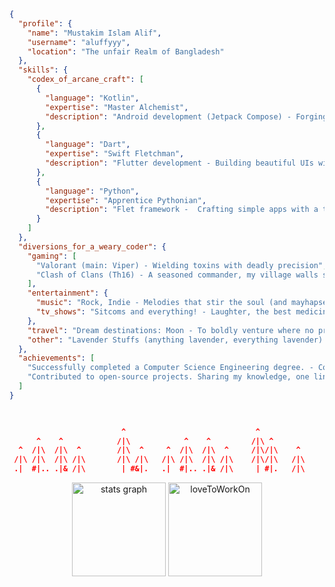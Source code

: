 ```json
{
  "profile": {                                       
    "name": "Mustakim Islam Alif",                         
    "username": "aluffyyy",                                   
    "location": "The unfair Realm of Bangladesh"              
  },                                                      
  "skills": {
    "codex_of_arcane_craft": [  
      {
        "language": "Kotlin",
        "expertise": "Master Alchemist", 
        "description": "Android development (Jetpack Compose) - Forging mighty mobile apps"
      },
      {
        "language": "Dart",
        "expertise": "Swift Fletchman",
        "description": "Flutter development - Building beautiful UIs with a flick of the wrist"
      },
      {
        "language": "Python",
        "expertise": "Apprentice Pythonian", 
        "description": "Flet framework -  Crafting simple apps with a touch of magic"
      }
    ]
  },
  "diversions_for_a_weary_coder": {
    "gaming": [
      "Valorant (main: Viper) - Wielding toxins with deadly precision",
      "Clash of Clans (Th16) - A seasoned commander, my village walls stand strong!"
    ],
    "entertainment": {
      "music": "Rock, Indie - Melodies that stir the soul (and mayhapse raise the dead)",
      "tv_shows": "Sitcoms and everything! - Laughter, the best medicine (except perhaps a healing potion)"
    },
    "travel": "Dream destinations: Moon - To boldly venture where no programmer has gone before!",
    "other": "Lavender Stuffs (anything lavender, everything lavender) - A touch of serenity for the weary coder"
  },
  "achievements": [
    "Successfully completed a Computer Science Engineering degree. - Conquering the dreaded four-year quest!",
    "Contributed to open-source projects. Sharing my knowledge, one line of code at a time"
  ]
}


                                                                                ## #
                         ^                             ^                       # #                      
      ^    ^            /|\            ^    ^         /|\ ^                   ##         ^              
  ^  /|\  /|\  ^        /|\  ^     ^  /|\  /|\  ^     /|\/|\    ^          __||         /|\ ^    ^   ^ 
 /|\ /|\  /|\ /|\       /|\ /|\   /|\ /|\  /|\ /|\    /|\/|\   /|\        /.\__\        /|\/|\  /|\ /|\
 .|  #|.. .|& /|\        | #&|.   .|  #|.. .|& /|\     | #|.   /|\        |O | |        .| #|.. .|& /|\
```

<div align="center">
  <img src="https://github-readme-stats.vercel.app/api?username=aluffyy&hide_title=true&hide_rank=true&show_icons=true&include_all_commits=true&count_private=true&disable_animations=false&theme=catppuccin_mocha&locale=en&hide_border=true&order=2" height="150" alt="stats graph"  />
  <img src="https://github-readme-stats.vercel.app/api/top-langs?username=aluffyy&locale=en&hide_title=false&layout=compact&card_width=320&langs_count=4&theme=catppuccin_mocha&hide_border=true&order=2" height="150" alt="loveToWorkOn"  />
</div>

